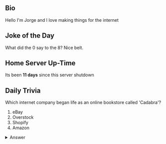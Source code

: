## Bio

Hello I'm Jorge and I love making things for the internet

## Joke of the Day

What did the 0 say to the 8? Nice belt.

## Home Server Up-Time

Its been **11 days** since this server shutdown


## Daily Trivia

Which internet company began life as an online bookstore called &#039;Cadabra&#039;?
 1. eBay
 2. Overstock
 3. Shopify
 4. Amazon

<details>
  <summary>Answer</summary>
  Amazon
</details>
